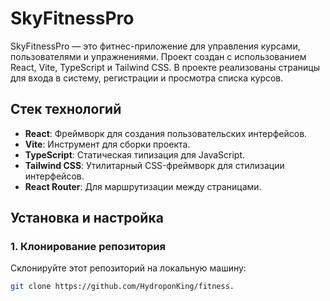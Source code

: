 # SkyFitnessPro

SkyFitnessPro — это фитнес-приложение для управления курсами, пользователями и упражнениями. Проект создан с использованием React, Vite, TypeScript и Tailwind CSS. В проекте реализованы страницы для входа в систему, регистрации и просмотра списка курсов.

## Стек технологий

- **React**: Фреймворк для создания пользовательских интерфейсов.
- **Vite**: Инструмент для сборки проекта.
- **TypeScript**: Статическая типизация для JavaScript.
- **Tailwind CSS**: Утилитарный CSS-фреймворк для стилизации интерфейсов.
- **React Router**: Для маршрутизации между страницами.

## Установка и настройка

### 1. Клонирование репозитория

Склонируйте этот репозиторий на локальную машину:

```bash
git clone https://github.com/HydroponKing/fitness.

